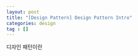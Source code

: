 ```yaml
---
layout: post
title: "[Design Pattern] Design Pattern Intro"
categories: design
tag : []
---
```


디자인 패턴이란



